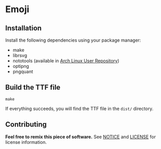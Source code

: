 # Emoji

## Installation

Install the following dependencies using your package manager:

- make
- librsvg
- nototools (available in [Arch Linux User Repository](https://aur.archlinux.org/packages/nototools-git/))
- optipng
- pngquant

## Build the TTF file

```
make
```

If everything succeeds, you will find the TTF file in the `dist/` directory.

## Contributing

__Feel free to remix this piece of software.__ See [NOTICE](./NOTICE) and
[LICENSE](./LICENSE) for license information.
